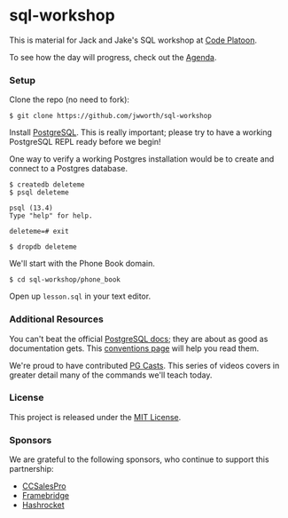 # sql-workshop

This is material for Jack and Jake's SQL workshop at [Code Platoon][cp].

To see how the day will progress, check out the [Agenda][agenda].

### Setup

Clone the repo (no need to fork):

```
$ git clone https://github.com/jwworth/sql-workshop
```

Install [PostgreSQL][pg]. This is really important; please try to have a
working PostgreSQL REPL ready before we begin!

One way to verify a working Postgres installation would be to create and
connect to a Postgres database.

```
$ createdb deleteme
$ psql deleteme

psql (13.4)
Type "help" for help.

deleteme=# exit

$ dropdb deleteme
```

We'll start with the Phone Book domain.

```
$ cd sql-workshop/phone_book
```

Open up `lesson.sql` in your text editor.

### Additional Resources

You can't beat the official [PostgreSQL docs][pg-docs]; they are about as good
as documentation gets. This [conventions page][pg-conventions] will help you
read them.

We're proud to have contributed [PG Casts][pgcasts]. This series of videos
covers in greater detail many of the commands we'll teach today.

### License

This project is released under the [MIT License][mit].

### Sponsors

We are grateful to the following sponsors, who continue to support this
partnership:

- [CCSalesPro][cc]
- [Framebridge][fb]
- [Hashrocket][hr]

[agenda]: agenda.md
[cc]: https://www.ccsalespro.com/
[cp]: https://www.codeplatoon.org/
[fb]: https://www.framebridge.com/
[hr]: https://hashrocket.com/
[mit]: http://www.opensource.org/licenses/MIT
[pg-conventions]: https://www.postgresql.org/docs/current/notation.html
[pg-docs]: https://www.postgresql.org/docs/
[pg]: https://www.postgresql.org/
[pgcasts]: https://pgcasts.com/
